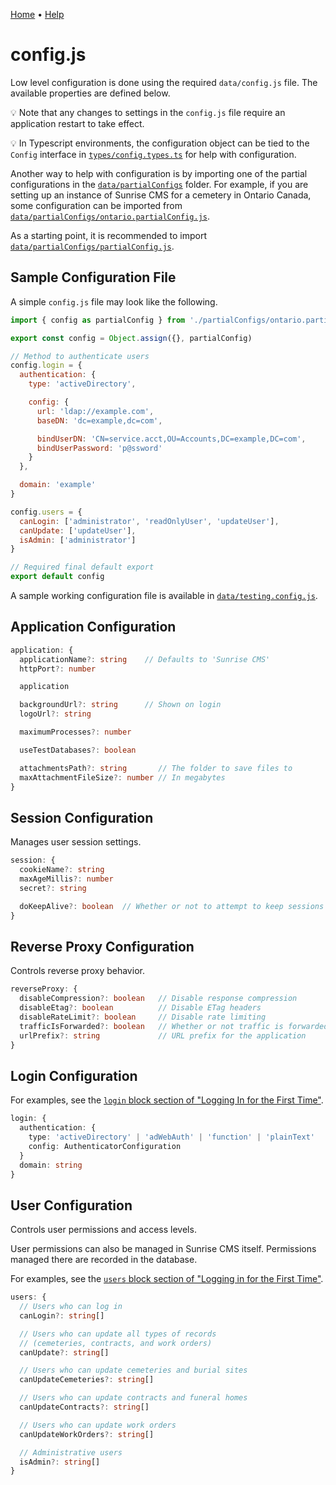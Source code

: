 [Home](https://cityssm.github.io/sunrise-cms/)
•
[Help](https://cityssm.github.io/sunrise-cms/docs/)

# config.js

Low level configuration is done using the required `data/config.js` file.
The available properties are defined below.

💡 Note that any changes to settings in the `config.js` file
require an application restart to take effect.

💡 In Typescript environments, the configuration object can be tied to the
`Config` interface in
[`types/config.types.ts`](https://github.com/cityssm/sunrise-cms/blob/main/types/config.types.ts)
for help with configuration.

Another way to help with configuration is by importing one of the
partial configurations in the
[`data/partialConfigs`](https://github.com/cityssm/sunrise-cms/tree/main/data/partialConfigs)
folder. For example, if you are setting up an instance of Sunrise CMS for
a cemetery in Ontario Canada, some configuration can be imported from
[`data/partialConfigs/ontario.partialConfig.js`](https://github.com/cityssm/sunrise-cms/blob/main/data/partialConfigs/ontario.partialConfig.js).

As a starting point, it is recommended to import
[`data/partialConfigs/partialConfig.js`](https://github.com/cityssm/sunrise-cms/blob/main/data/partialConfigs/partialConfig.js).

## Sample Configuration File

A simple `config.js` file may look like the following.

```javascript
import { config as partialConfig } from './partialConfigs/ontario.partialConfig.js'

export const config = Object.assign({}, partialConfig)

// Method to authenticate users
config.login = {
  authentication: {
    type: 'activeDirectory',

    config: {
      url: 'ldap://example.com',
      baseDN: 'dc=example,dc=com',

      bindUserDN: 'CN=service.acct,OU=Accounts,DC=example,DC=com',
      bindUserPassword: 'p@ssword'
    }
  },

  domain: 'example'
}

config.users = {
  canLogin: ['administrator', 'readOnlyUser', 'updateUser'],
  canUpdate: ['updateUser'],
  isAdmin: ['administrator']
}

// Required final default export
export default config
```

A sample working configuration file is available in
[`data/testing.config.js`](https://github.com/cityssm/sunrise-cms/blob/main/data/testing.config.js).

## Application Configuration

```typescript
application: {
  applicationName?: string    // Defaults to 'Sunrise CMS'
  httpPort?: number

  application

  backgroundUrl?: string      // Shown on login
  logoUrl?: string

  maximumProcesses?: number

  useTestDatabases?: boolean

  attachmentsPath?: string       // The folder to save files to
  maxAttachmentFileSize?: number // In megabytes
}
```

## Session Configuration

Manages user session settings.

```typescript
session: {
  cookieName?: string
  maxAgeMillis?: number
  secret?: string

  doKeepAlive?: boolean  // Whether or not to attempt to keep sessions active
}
```

## Reverse Proxy Configuration

Controls reverse proxy behavior.

```typescript
reverseProxy: {
  disableCompression?: boolean   // Disable response compression
  disableEtag?: boolean          // Disable ETag headers
  disableRateLimit?: boolean     // Disable rate limiting
  trafficIsForwarded?: boolean   // Whether or not traffic is forwarded
  urlPrefix?: string             // URL prefix for the application
}
```

## Login Configuration

For examples, see the [`login` block section of "Logging In for the First Time"](./firstLogIn.md#login-block).

```typescript
login: {
  authentication: {
    type: 'activeDirectory' | 'adWebAuth' | 'function' | 'plainText'
    config: AuthenticatorConfiguration
  }
  domain: string
}
```

## User Configuration

Controls user permissions and access levels.

User permissions can also be managed in Sunrise CMS itself.
Permissions managed there are recorded in the database.

For examples, see the [`users` block section of "Logging in for the First Time"](./firstLogIn.md#users-block).

```typescript
users: {
  // Users who can log in
  canLogin?: string[]

  // Users who can update all types of records
  // (cemeteries, contracts, and work orders)
  canUpdate?: string[]

  // Users who can update cemeteries and burial sites
  canUpdateCemeteries?: string[]

  // Users who can update contracts and funeral homes
  canUpdateContracts?: string[]

  // Users who can update work orders
  canUpdateWorkOrders?: string[]

  // Administrative users
  isAdmin?: string[]
}
```
